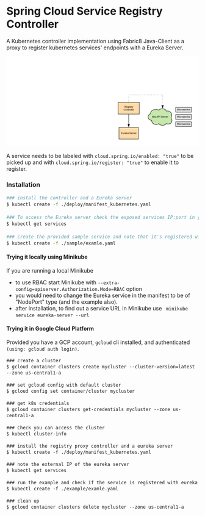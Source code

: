 # Spring Cloud Service Registry Controller

A Kubernetes controller implementation using Fabric8 Java-Client as a proxy
to register kubernetes services' endpoints with a Eureka Server. 

![eureka controller](./images/k8s-eureka-controller.png)

A service needs to be labeled with `cloud.spring.io/enabled: "true"` to be picked 
up and with `cloud.spring.io/register: "true"` to enable it to register.

### Installation

```bash
### install the controller and a Eureka server
$ kubectl create -f ./deploy/manifest_kubernetes.yaml

### To access the Eureka server check the exposed services IP:port in your cluster
$ kubectl get services

### create the provided sample service and note that it's registered with Eureka
$ kubectl create -f ./sample/examle.yaml
```

#### Trying it locally using Minikube

If you are running a local Minikube
 
* to use RBAC start Minikube with `--extra-config=apiserver.Authorization.Mode=RBAC` option 
* you would need to change the Eureka service in the manifest to be of "NodePort" type (and the example also).
* after installation, to find out a service URL in Minikube use ``` minikube service eureka-server --url```

#### Trying it in Google Cloud Platform

Provided you have a GCP account, `gcloud` cli installed, and authenticated `(using: gcloud auth login)`.

```sbtshell
### create a cluster
$ gcloud container clusters create mycluster --cluster-version=latest --zone us-central1-a

### set gcloud config with default cluster
$ gcloud config set container/cluster mycluster

### get k8s credentials
$ gcloud container clusters get-credentials mycluster --zone us-central1-a

### Check you can access the cluster
$ kubectl cluster-info

### install the registry proxy controller and a eureka server
$ kubectl create -f ./deploy/manifest_kubernetes.yaml

### note the external IP of the eureka server
$ kubectl get services

### run the example and check if the service is registered with eureka
$ kubectl create -f ./example/examle.yaml

### clean up
$ gcloud container clusters delete mycluster --zone us-central1-a
```
